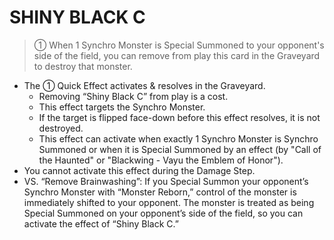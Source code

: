 # SHINY BLACK C

> ① When 1 Synchro Monster is Special Summoned to your opponent's side of the field, you can remove from play this card in the Graveyard to destroy that monster.

*   The ① Quick Effect activates & resolves in the Graveyard.
    *   Removing “Shiny Black C” from play is a cost.
    *   This effect targets the Synchro Monster.
    *   If the target is flipped face-down before this effect resolves, it is not destroyed.
    *   This effect can activate when exactly 1 Synchro Monster is Synchro Summoned or when it is Special Summoned by an effect (by "Call of the Haunted" or "Blackwing - Vayu the Emblem of Honor").
*   You cannot activate this effect during the Damage Step.
*   VS. “Remove Brainwashing”: If you Special Summon your opponent’s Synchro Monster with “Monster Reborn,” control of the monster is immediately shifted to your opponent. The monster is treated as being Special Summoned on your opponent’s side of the field, so you can activate the effect of “Shiny Black C.”
